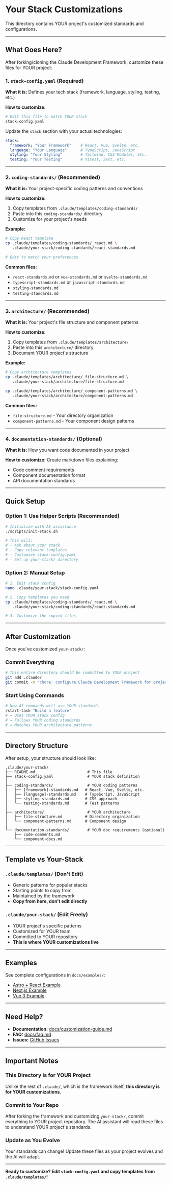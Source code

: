 # Your Stack Customizations

This directory contains YOUR project's customized standards and configurations.

---

## What Goes Here?

After forking/cloning the Claude Development Framework, customize these files for YOUR project:

### 1. `stack-config.yaml` (Required)

**What it is:** Defines your tech stack (framework, language, styling, testing, etc.)

**How to customize:**
```bash
# Edit this file to match YOUR stack
stack-config.yaml
```

Update the `stack` section with your actual technologies:
```yaml
stack:
  framework: "Your Framework"    # React, Vue, Svelte, etc.
  language: "Your Language"      # TypeScript, JavaScript
  styling: "Your Styling"        # Tailwind, CSS Modules, etc.
  testing: "Your Testing"        # Vitest, Jest, etc.
```

---

### 2. `coding-standards/` (Recommended)

**What it is:** Your project-specific coding patterns and conventions

**How to customize:**
1. Copy templates from `.claude/templates/coding-standards/`
2. Paste into this `coding-standards/` directory
3. Customize for your project's needs

**Example:**
```bash
# Copy React template
cp .claude/templates/coding-standards/_react.md \
   .claude/your-stack/coding-standards/react-standards.md

# Edit to match your preferences
```

**Common files:**
- `react-standards.md` or `vue-standards.md` or `svelte-standards.md`
- `typescript-standards.md` or `javascript-standards.md`
- `styling-standards.md`
- `testing-standards.md`

---

### 3. `architecture/` (Recommended)

**What it is:** Your project's file structure and component patterns

**How to customize:**
1. Copy templates from `.claude/templates/architecture/`
2. Paste into this `architecture/` directory
3. Document YOUR project's structure

**Example:**
```bash
# Copy architecture templates
cp .claude/templates/architecture/_file-structure.md \
   .claude/your-stack/architecture/file-structure.md

cp .claude/templates/architecture/_component-patterns.md \
   .claude/your-stack/architecture/component-patterns.md
```

**Common files:**
- `file-structure.md` - Your directory organization
- `component-patterns.md` - Your component design patterns

---

### 4. `documentation-standards/` (Optional)

**What it is:** How you want code documented in your project

**How to customize:**
Create markdown files explaining:
- Code comment requirements
- Component documentation format
- API documentation standards

---

## Quick Setup

### Option 1: Use Helper Scripts (Recommended)

```bash
# Initialize with AI assistance
./scripts/init-stack.sh

# This will:
# - Ask about your stack
# - Copy relevant templates
# - Customize stack-config.yaml
# - Set up your-stack/ directory
```

### Option 2: Manual Setup

```bash
# 1. Edit stack config
nano .claude/your-stack/stack-config.yaml

# 2. Copy templates you need
cp .claude/templates/coding-standards/_react.md \
   .claude/your-stack/coding-standards/react-standards.md

# 3. Customize the copied files
```

---

## After Customization

Once you've customized `your-stack/`:

### Commit Everything

```bash
# This entire directory should be committed to YOUR project
git add .claude/
git commit -m "chore: configure Claude Development Framework for project"
```

### Start Using Commands

```bash
# Now AI commands will use YOUR standards
/start-task "Build a feature"
# → Uses YOUR stack config
# → Follows YOUR coding standards
# → Matches YOUR architecture patterns
```

---

## Directory Structure

After setup, your structure should look like:

```
.claude/your-stack/
├── README.md                       # This file
├── stack-config.yaml               # YOUR stack definition
│
├── coding-standards/               # YOUR coding patterns
│   ├── [framework]-standards.md   # React, Vue, Svelte, etc.
│   ├── [language]-standards.md    # TypeScript, JavaScript
│   ├── styling-standards.md       # CSS approach
│   └── testing-standards.md       # Test patterns
│
├── architecture/                   # YOUR architecture
│   ├── file-structure.md          # Directory organization
│   └── component-patterns.md      # Component design
│
└── documentation-standards/        # YOUR doc requirements (optional)
    ├── code-comments.md
    └── component-docs.md
```

---

## Template vs Your-Stack

### `.claude/templates/` (Don't Edit)
- Generic patterns for popular stacks
- Starting points to copy from
- Maintained by the framework
- **Copy from here, don't edit directly**

### `.claude/your-stack/` (Edit Freely)
- YOUR project's specific patterns
- Customized for YOUR team
- Committed to YOUR repository
- **This is where YOUR customizations live**

---

## Examples

See complete configurations in `docs/examples/`:
- [Astro + React Example](../../docs/examples/astro-react/)
- [Next.js Example](../../docs/examples/nextjs/)
- [Vue 3 Example](../../docs/examples/vue/)

---

## Need Help?

- **Documentation:** [docs/customization-guide.md](../../docs/customization-guide.md)
- **FAQ:** [docs/faq.md](../../docs/faq.md)
- **Issues:** [GitHub Issues](https://github.com/LuisLadino/claude-dev-framework/issues)

---

## Important Notes

### This Directory is for YOUR Project

Unlike the rest of `.claude/`, which is the framework itself, **this directory is for YOUR customizations**.

### Commit to Your Repo

After forking the framework and customizing `your-stack/`, commit everything to YOUR project repository. The AI assistant will read these files to understand YOUR project's standards.

### Update as You Evolve

Your standards can change! Update these files as your project evolves and the AI will adapt.

---

**Ready to customize? Edit `stack-config.yaml` and copy templates from `.claude/templates/`!**
